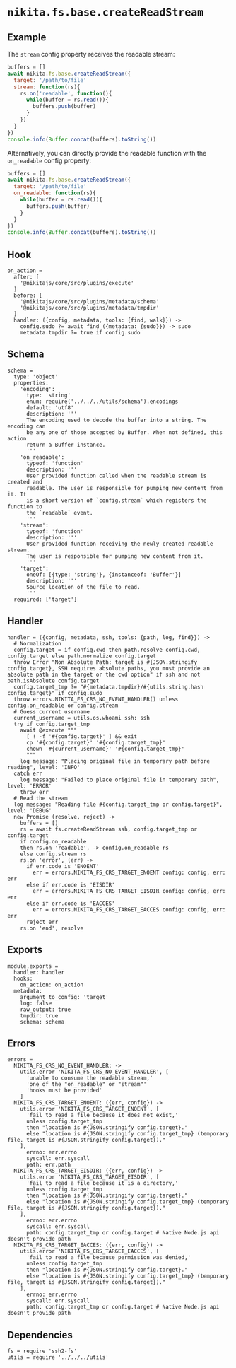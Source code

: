 
# `nikita.fs.base.createReadStream`

## Example

The `stream` config property receives the readable stream:

```js
buffers = []
await nikita.fs.base.createReadStream({
  target: '/path/to/file'
  stream: function(rs){
    rs.on('readable', function(){
      while(buffer = rs.read()){
        buffers.push(buffer)
      }
    })
  }
})
console.info(Buffer.concat(buffers).toString())
```

Alternatively, you can directly provide the readable function with the
`on_readable` config property:

```js
buffers = []
await nikita.fs.base.createReadStream({
  target: '/path/to/file'
  on_readable: function(rs){
    while(buffer = rs.read()){
      buffers.push(buffer)
    }
  }
})
console.info(Buffer.concat(buffers).toString())
```

## Hook

    on_action =
      after: [
        '@nikitajs/core/src/plugins/execute'
      ]
      before: [
        '@nikitajs/core/src/plugins/metadata/schema'
        '@nikitajs/core/src/plugins/metadata/tmpdir'
      ]
      handler: ({config, metadata, tools: {find, walk}}) ->
        config.sudo ?= await find ({metadata: {sudo}}) -> sudo
        metadata.tmpdir ?= true if config.sudo
## Schema

    schema =
      type: 'object'
      properties:
        'encoding':
          type: 'string'
          enum: require('../../../utils/schema').encodings
          default: 'utf8'
          description: '''
          The encoding used to decode the buffer into a string. The encoding can
          be any one of those accepted by Buffer. When not defined, this action
          return a Buffer instance.
          '''
        'on_readable':
          typeof: 'function'
          description: '''
          User provided function called when the readable stream is created and
          readable. The user is responsible for pumping new content from it. It
          is a short version of `config.stream` which registers the function to
          the `readable` event.
          '''
        'stream':
          typeof: 'function'
          description: '''
          User provided function receiving the newly created readable stream.
          The user is responsible for pumping new content from it.
          '''
        'target':
          oneOf: [{type: 'string'}, {instanceof: 'Buffer'}]
          description: '''
          Source location of the file to read.
          '''
      required: ['target']

## Handler

    handler = ({config, metadata, ssh, tools: {path, log, find}}) ->
      # Normalization
      config.target = if config.cwd then path.resolve config.cwd, config.target else path.normalize config.target
      throw Error "Non Absolute Path: target is #{JSON.stringify config.target}, SSH requires absolute paths, you must provide an absolute path in the target or the cwd option" if ssh and not path.isAbsolute config.target
      config.target_tmp ?= "#{metadata.tmpdir}/#{utils.string.hash config.target}" if config.sudo
      throw errors.NIKITA_FS_CRS_NO_EVENT_HANDLER() unless config.on_readable or config.stream
      # Guess current username
      current_username = utils.os.whoami ssh: ssh
      try if config.target_tmp
        await @execute """
          [ ! -f '#{config.target}' ] && exit
          cp '#{config.target}' '#{config.target_tmp}'
          chown '#{current_username}' '#{config.target_tmp}'
          """
        log message: "Placing original file in temporary path before reading", level: 'INFO'
      catch err
        log message: "Failed to place original file in temporary path", level: 'ERROR'
        throw err
      # Read the stream
      log message: "Reading file #{config.target_tmp or config.target}", level: 'DEBUG'
      new Promise (resolve, reject) ->
        buffers = []
        rs = await fs.createReadStream ssh, config.target_tmp or config.target
        if config.on_readable
        then rs.on 'readable', -> config.on_readable rs
        else config.stream rs
        rs.on 'error', (err) ->
          if err.code is 'ENOENT'
            err = errors.NIKITA_FS_CRS_TARGET_ENOENT config: config, err: err
          else if err.code is 'EISDIR'
            err = errors.NIKITA_FS_CRS_TARGET_EISDIR config: config, err: err
          else if err.code is 'EACCES'
            err = errors.NIKITA_FS_CRS_TARGET_EACCES config: config, err: err
          reject err
        rs.on 'end', resolve

## Exports

    module.exports =
      handler: handler
      hooks:
        on_action: on_action
      metadata:
        argument_to_config: 'target'
        log: false
        raw_output: true
        tmpdir: true
        schema: schema

## Errors

    errors =
      NIKITA_FS_CRS_NO_EVENT_HANDLER: ->
        utils.error 'NIKITA_FS_CRS_NO_EVENT_HANDLER', [
          'unable to consume the readable stream,'
          'one of the "on_readable" or "stream"'
          'hooks must be provided'
        ]
      NIKITA_FS_CRS_TARGET_ENOENT: ({err, config}) ->
        utils.error 'NIKITA_FS_CRS_TARGET_ENOENT', [
          'fail to read a file because it does not exist,'
          unless config.target_tmp
          then "location is #{JSON.stringify config.target}."
          else "location is #{JSON.stringify config.target_tmp} (temporary file, target is #{JSON.stringify config.target})."
        ],
          errno: err.errno
          syscall: err.syscall
          path: err.path
      NIKITA_FS_CRS_TARGET_EISDIR: ({err, config}) ->
        utils.error 'NIKITA_FS_CRS_TARGET_EISDIR', [
          'fail to read a file because it is a directory,'
          unless config.target_tmp
          then "location is #{JSON.stringify config.target}."
          else "location is #{JSON.stringify config.target_tmp} (temporary file, target is #{JSON.stringify config.target})."
        ],
          errno: err.errno
          syscall: err.syscall
          path: config.target_tmp or config.target # Native Node.js api doesn't provide path
      NIKITA_FS_CRS_TARGET_EACCES: ({err, config}) ->
        utils.error 'NIKITA_FS_CRS_TARGET_EACCES', [
          'fail to read a file because permission was denied,'
          unless config.target_tmp
          then "location is #{JSON.stringify config.target}."
          else "location is #{JSON.stringify config.target_tmp} (temporary file, target is #{JSON.stringify config.target})."
        ],
          errno: err.errno
          syscall: err.syscall
          path: config.target_tmp or config.target # Native Node.js api doesn't provide path

## Dependencies

    fs = require 'ssh2-fs'
    utils = require '../../../utils'
